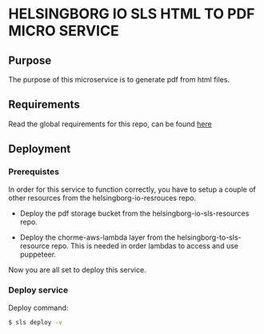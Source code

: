 <h1>HELSINGBORG IO SLS HTML TO PDF MICRO SERVICE</h1>

## Purpose

The purpose of this microservice is to generate pdf from html files.

## Requirements

Read the global requirements for this repo, can be found [here](https://github.com/helsingborg-stad/helsingborg-io-sls-api/blob/dev/README.md)

## Deployment

### Prerequistes

In order for this service to function correctly, you have to setup a couple of other resources from the helsingborg-io-resrouces repo.

- Deploy the pdf storage bucket from the helsingborg-io-sls-resources repo.

- Deploy the chorme-aws-lambda layer from the helsingborg-to-sls-resource repo. This is needed in order lambdas to access and use puppeteer.

Now you are all set to deploy this service.

### Deploy service

Deploy command:

```bash
$ sls deploy -v
```

